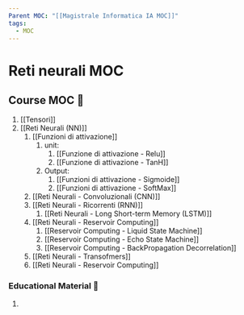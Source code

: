 ```yaml
---
Parent MOC: "[[Magistrale Informatica IA MOC]]"
tags:
  - MOC
---
```

# Reti neurali MOC

## Course MOC  📒
1. [[Tensori]]
2. [[Reti Neurali (NN)]]
	1. [[Funzioni di attivazione]]
		1. unit:
			1. [[Funzione di attivazione - Relu]]
			2. [[Funzione di attivazione - TanH]]
		2. Output:
			1. [[Funzioni di attivazione - Sigmoide]]
			2. [[Funzioni di attivazione - SoftMax]]
	2. [[Reti Neurali - Convoluzionali (CNN)]]
	3. [[Reti Neurali - Ricorrenti (RNN)]]
		1. [[Reti Neurali - Long Short-term Memory (LSTM)]]
	4. [[Reti Neurali - Reservoir Computing]]
		1. [[Reservoir Computing - Liquid State Machine]]
		2. [[Reservoir Computing - Echo State Machine]]
		3. [[Reservoir Computing - BackPropagation Decorrelation]]
	5. [[Reti Neurali - Transofmers]]
	6. [[Reti Neurali - Reservoir Computing]]



### Educational Material 🧱
1. 
